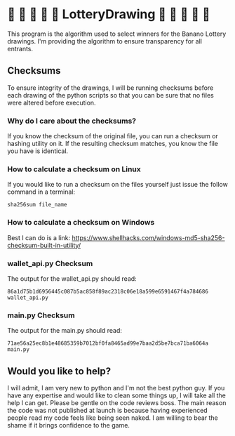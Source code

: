 # :monkey: :banana: :monkey: :banana: :monkey: LotteryDrawing :monkey: :banana: :monkey: :banana: :monkey:

This program is the algorithm used to select winners for the Banano Lottery drawings. I'm providing the algorithm to ensure transparency for all entrants.

## Checksums
To ensure integrity of the drawings, I will be running checksums before each drawing of the python scripts so that you can be sure that no files were altered before execution.

### Why do I care about the checksums?

If you know the checksum of the original file, you can run a checksum or hashing utility on it. If the resulting checksum matches, you know the file you have is identical.

### How to calculate a checksum on Linux
If you would like to run a checksum on the files yourself just issue the follow command in a terminal:

`sha256sum file_name`

### How to calculate a checksum on Windows
Best I can do is a link:
https://www.shellhacks.com/windows-md5-sha256-checksum-built-in-utility/

### wallet_api.py Checksum

The output for the wallet_api.py should read:

`86a1d75b1d6956445c087b5ac858f89ac2318c06e18a599e6591467f4a784686  wallet_api.py`

### main.py Checksum

The output for the main.py should read:

`71ae56a25ec8b1e48685359b7012bf0fa8465ad99e7baa2d5be7bca71ba6064a  main.py`

## Would you like to help?

I will admit, I am very new to python and I'm not the best python guy. If you have any expertise and would like to clean some things up, I will take all the help I can get. Please be gentle on the code reviews boss. The main reason the code was not published at launch is because having experienced people read my code feels like being seen naked. I am willing to bear the shame if it brings confidence to the game.


